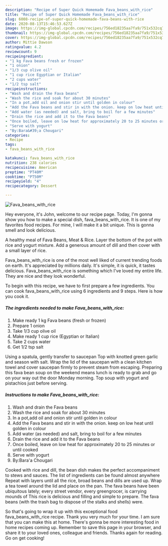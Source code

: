 ```yaml
---
description: "Recipe of Super Quick Homemade Fava_beans_with_rice"
title: "Recipe of Super Quick Homemade Fava_beans_with_rice"
slug: 6008-recipe-of-super-quick-homemade-fava-beans-with-rice
date: 2020-08-13T15:46:53.627Z
image: https://img-global.cpcdn.com/recipes/756ed18235aa7fa9/751x532cq70/fava_beans_with_rice-recipe-main-photo.jpg
thumbnail: https://img-global.cpcdn.com/recipes/756ed18235aa7fa9/751x532cq70/fava_beans_with_rice-recipe-main-photo.jpg
cover: https://img-global.cpcdn.com/recipes/756ed18235aa7fa9/751x532cq70/fava_beans_with_rice-recipe-main-photo.jpg
author: Mittie Dawson
ratingvalue: 4.2
reviewcount: 9
recipeingredient:
- "1 kg Fava beans fresh or frozen"
- "1 onion"
- "1/3 cup olive oil"
- "1 cup rice Egyptian or Italian"
- "2 cups water"
- "1/2 tsp salt"
recipeinstructions:
- "Wash and drain the Fava beans"
- "Wash the rice and soak for about 30 minutes"
- "In a pot,add oil and onion stir until golden in colour"
- "Add the Fava beans and stir in with the onion. keep on low heat until golden in colour"
- "Add water (as needed) and salt, bring to boil for a few minutes"
- "Drain the rice and add it to the Fava beans"
- "Once boiled, leave on low heat for approximately 20 to 25 minutes or until cooked"
- "Serve with yogurt"
- "By:Bara&#39;a Chougari"
categories:
- Recipe
tags:
- fava_beans_with_rice

katakunci: fava_beans_with_rice 
nutrition: 238 calories
recipecuisine: American
preptime: "PT40M"
cooktime: "PT50M"
recipeyield: "4"
recipecategory: Dessert

---
```



![Fava_beans_with_rice](https://img-global.cpcdn.com/recipes/756ed18235aa7fa9/751x532cq70/fava_beans_with_rice-recipe-main-photo.jpg)

Hey everyone, it's John, welcome to our recipe page. Today, I'm gonna show you how to make a special dish, fava_beans_with_rice. It is one of my favorites food recipes. For mine, I will make it a bit unique. This is gonna smell and look delicious.

A healthy meal of Fava Beans, Meat &amp; Rice. Layer the bottom of the pot with rice and yogurt mixture. Add a generous amount of dill and then cover with a small layer of rice.

Fava_beans_with_rice is one of the most well liked of current trending foods on earth. It's appreciated by millions daily. It's simple, it is quick, it tastes delicious. Fava_beans_with_rice is something which I've loved my entire life. They are nice and they look wonderful.


To begin with this recipe, we have to first prepare a few ingredients. You can cook fava_beans_with_rice using 6 ingredients and 9 steps. Here is how you cook it.

<!--inarticleads1-->

##### The ingredients needed to make Fava_beans_with_rice:

1. Make ready 1 kg Fava beans (fresh or frozen)
1. Prepare 1 onion
1. Take 1/3 cup olive oil
1. Make ready 1 cup rice (Egyptian or Italian)
1. Take 2 cups water
1. Get 1/2 tsp salt


Using a spatula, gently transfer to saucepan Top with knotted green garlic and season with salt. Wrap the lid of the saucepan with a clean kitchen towel and cover saucepan firmly to prevent steam from escaping. Preparing this fava bean soup on the weekend means lunch is ready to grab and go on your way out the door Monday morning. Top soup with yogurt and pistachios just before serving. 

<!--inarticleads2-->

##### Instructions to make Fava_beans_with_rice:

1. Wash and drain the Fava beans
1. Wash the rice and soak for about 30 minutes
1. In a pot,add oil and onion stir until golden in colour
1. Add the Fava beans and stir in with the onion. keep on low heat until golden in colour
1. Add water (as needed) and salt, bring to boil for a few minutes
1. Drain the rice and add it to the Fava beans
1. Once boiled, leave on low heat for approximately 20 to 25 minutes or until cooked
1. Serve with yogurt
1. By:Bara&#39;a Chougari


Cooked with rice and dill, the bean dish makes the perfect accompaniment to stews and sauces. The list of ingredients can be found almost anywhere Repeat with layers until all the rice, broad beans and dills are used up. Wrap a tea towel around the lid and place on the pan. The fava beans have been ubiquitous lately; every street vendor, every greengrocer, is carrying mounds of This rice is delicious and filling and simple to prepare. The fava beans (with the trash bag to dispose of the stalks and shells) were. 

So that's going to wrap it up with this exceptional food fava_beans_with_rice recipe. Thank you very much for your time. I am sure that you can make this at home. There's gonna be more interesting food in home recipes coming up. Remember to save this page in your browser, and share it to your loved ones, colleague and friends. Thanks again for reading. Go on get cooking!
